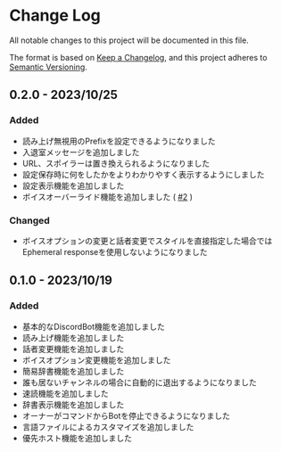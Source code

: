 # Change Log

All notable changes to this project will be documented in this file.

The format is based on [Keep a Changelog](https://keepachangelog.com/en/1.0.0/),
and this project adheres to [Semantic Versioning](https://semver.org/spec/v2.0.0.html).

## 0.2.0 - 2023/10/25

### Added
- 読み上げ無視用のPrefixを設定できるようになりました
- 入退室メッセージを追加しました
- URL、スポイラーは置き換えられるようになりました
- 設定保存時に何をしたかをよりわかりやすく表示するようにしました
- 設定表示機能を追加しました
- ボイスオーバーライド機能を追加しました ( [#2](https://github.com/castella-cake/Discord-TTSVOX/issues/2) )

### Changed
- ボイスオプションの変更と話者変更でスタイルを直接指定した場合ではEphemeral responseを使用しないようになりました

## 0.1.0 - 2023/10/19

### Added
- 基本的なDiscordBot機能を追加しました
- 読み上げ機能を追加しました
- 話者変更機能を追加しました
- ボイスオプション変更機能を追加しました
- 簡易辞書機能を追加しました
- 誰も居ないチャンネルの場合に自動的に退出するようになりました
- 速読機能を追加しました
- 辞書表示機能を追加しました
- オーナーがコマンドからBotを停止できるようになりました
- 言語ファイルによるカスタマイズを追加しました
- 優先ホスト機能を追加しました

